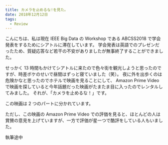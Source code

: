 ```yaml
---
title: カメラを止めるな!を見た。
date: 2018年12月12日
tags:
  - Review
---
```


こんにちは、私は現在 IEEE Big Data の Workshop である ABCSS2018 で学会発表をするためにシアトルに滞在しています。
学会発表は英語でのプレゼンだったため、質疑応答など若干の不安がありましたが無事終了することができました。

せっかく 13 時間もかけてシアトルに来たので色々街を観光しようと思ったのですが、時差ボケのせいで昼間はずっと寝ていました（笑）。
夜に外を出歩くのは危険かなと思ったのでホテルで映画を見ることにして、
Amazon Prime Video で映画を探していると今年話題だった映画がたまたま目に入ったのでレンタルしてみました。
それが、「カメラを止めるな！」です。

この映画は 2 つのパートに分かれています。

ただし、この映画の Amazon Prime Video での評価を見ると、ほとんどの人は賞賛の意見を上げていますが、一方で評価が星一つで酷評をしている人もいました。

執筆途中
